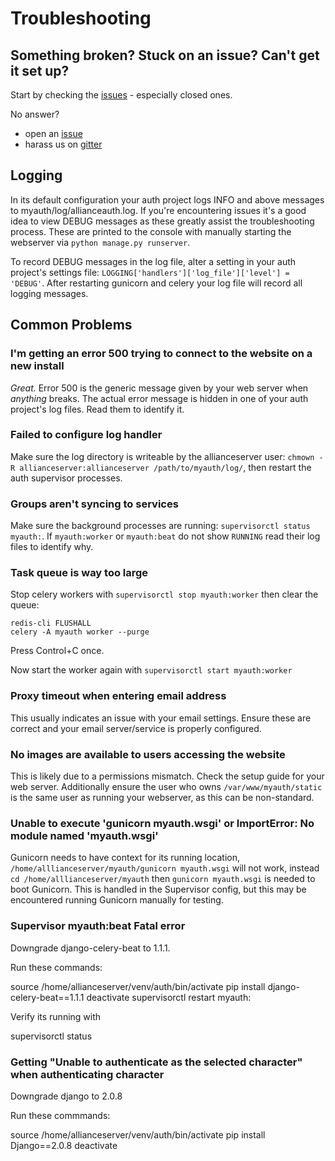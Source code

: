 # Troubleshooting

## Something broken? Stuck on an issue? Can't get it set up?

Start by checking the [issues](https://github.com/allianceauth/allianceauth/issues?q=is%3Aissue) - especially closed ones.

No answer?
 - open an [issue](https://github.com/allianceauth/allianceauth/issues)
 - harass us on [gitter](https://gitter.im/R4stl1n/allianceauth)
 
## Logging

In its default configuration your auth project logs INFO and above messages to myauth/log/allianceauth.log. If you're encountering issues it's a good idea to view DEBUG messages as these greatly assist the troubleshooting process. These are printed to the console with manually starting the webserver via `python manage.py runserver`.

To record DEBUG messages in the log file, alter a setting in your auth project's settings file: `LOGGING['handlers']['log_file']['level'] = 'DEBUG'`. After restarting gunicorn and celery your log file will record all logging messages. 

## Common Problems

### I'm getting an error 500 trying to connect to the website on a new install

*Great.* Error 500 is the generic message given by your web server when *anything* breaks. The actual error message is hidden in one of your auth project's log files. Read them to identify it.

### Failed to configure log handler

Make sure the log directory is writeable by the allianceserver user: `chmown -R allianceserver:allianceserver /path/to/myauth/log/`, then restart the auth supervisor processes.

### Groups aren't syncing to services

Make sure the background processes are running: `supervisorctl status myauth:`. If `myauth:worker` or `myauth:beat` do not show `RUNNING` read their log files to identify why.

### Task queue is way too large

Stop celery workers with `supervisorctl stop myauth:worker` then clear the queue:

    redis-cli FLUSHALL
    celery -A myauth worker --purge

Press Control+C once.

Now start the worker again with `supervisorctl start myauth:worker`

### Proxy timeout when entering email address

This usually indicates an issue with your email settings. Ensure these are correct and your email server/service is properly configured.

### No images are available to users accessing the website

This is likely due to a permissions mismatch. Check the setup guide for your web server. Additionally ensure the user who owns `/var/www/myauth/static` is the same user as running your webserver, as this can be non-standard.

### Unable to execute 'gunicorn myauth.wsgi' or ImportError: No module named 'myauth.wsgi'

Gunicorn needs to have context for its running location, `/home/alllianceserver/myauth/gunicorn myauth.wsgi` will not work, instead `cd /home/alllianceserver/myauth` then `gunicorn myauth.wsgi` is needed to boot Gunicorn. This is handled in the Supervisor config, but this may be encountered running Gunicorn manually for testing.

### Supervisor myauth:beat Fatal error ###

Downgrade django-celery-beat to 1.1.1.

Run these commands:

   source /home/allianceserver/venv/auth/bin/activate
   pip install django-celery-beat==1.1.1
   deactivate
   supervisorctl restart myauth:

Verify its running with
   
   supervisorctl status

### Getting "Unable to authenticate as the selected character" when authenticating character ###

Downgrade django to 2.0.8

Run these commmands:

   source /home/allianceserver/venv/auth/bin/activate
   pip install Django==2.0.8
   deactivate
